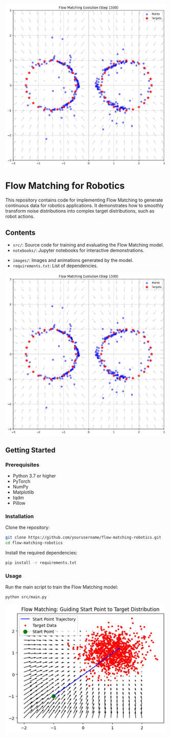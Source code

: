 ![banner](images/flow_matching_circle.png)
# Flow Matching for Robotics

This repository contains code for implementing Flow Matching to generate continuous data for robotics applications. It demonstrates how to smoothly transform noise distributions into complex target distributions, such as robot actions.

## Contents

- `src/`: Source code for training and evaluating the Flow Matching model.
- `notebooks/`: Jupyter notebooks for interactive demonstrations.
<!-- - `data/`: Dataset used for training and evaluation. -->
- `images/`: Images and animations generated by the model.
- `requirements.txt`: List of dependencies.

![Flow Matching Circle](images/flow_matching_circle.png)

## Getting Started

### Prerequisites

- Python 3.7 or higher
- PyTorch
- NumPy
- Matplotlib
- tqdm
- Pillow

### Installation

Clone the repository:

```bash
git clone https://github.com/yourusername/flow-matching-robotics.git
cd flow-matching-robotics
```

Install the required dependencies:

```bash
pip install -r requirements.txt
```

### Usage
Run the main script to train the Flow Matching model:

```bash
python src/main.py
```

![Flow Matching Gaussian Distribution](images/flow_matching_gauss_distr.png)
